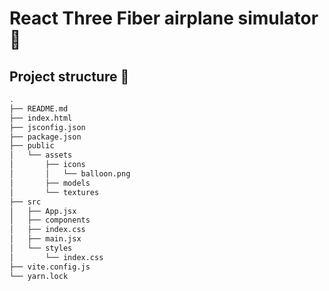 # React Three Fiber airplane simulator :balloon:

## Project structure :deciduous_tree:

```bash
.
├── README.md
├── index.html
├── jsconfig.json
├── package.json
├── public
│   └── assets
│       ├── icons
│       │   └── balloon.png
│       ├── models
│       └── textures
├── src
│   ├── App.jsx
│   ├── components
│   ├── index.css
│   ├── main.jsx
│   └── styles
│       └── index.css
├── vite.config.js
└── yarn.lock
```
